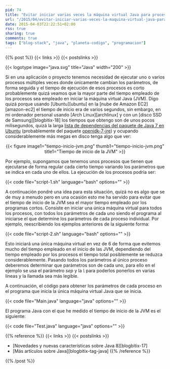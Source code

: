 ```yaml
---
pid: 74
title: "Evitar iniciar varias veces la máquina virtual Java para procesos cortos"
url: "/2015/04/evitar-iniciar-varias-veces-la-maquina-virtual-java-para-procesos-cortos/"
date: 2015-04-03T22:22:51+02:00
rss: true
sharing: true
comments: true
tags: ["blog-stack", "java", "planeta-codigo", "programacion"]
---
```


{{% post %}}
{{< links >}}
{{< postslinks >}}

{{< logotype image="java.svg" title="Java" width="200" >}}

Si en una aplicación o proyecto tenemos necesidad de ejecutar uno o varios procesos múltiples veces donde únicamente cambian los parámetros, de forma seguida y el tiempo de ejecución de esos procesos es corto probablemente quizá veamos que la mayor parte del tiempo empleado de los procesos sea empleado en iniciar la máquina virtual Java (JVM). Digo quizá porque usando [Ubuntu][ubuntu] en la [nube de Amazon EC2][amazon-ec2] el tiempo de inicio era de varios segundos, sin embargo, en mi ordenador personal usando [Arch Linux][archlinux] y con un [disco SSD de Samsung][blogbitix-18] los tiempos que obtengo son de unos pocos milisegundos, quizá la larga [lista de dependencias del paquete de Java 7 en Ubuntu](http://packages.ubuntu.com/trusty/openjdk-7-jdk) (probablemente del paquete [openjdk-7-jre](http://packages.ubuntu.com/trusty/openjdk-7-jre)) y ocupando considerablemente más megas en disco tenga algo que ver:

<div class="media" style="text-align: center;">
    {{< figure
        image1="tiempo-inicio-jvm.png" thumb1="tiempo-inicio-jvm.png" title1="Tiempo de inicio de la JVM" >}}
</div>

Por ejemplo, supongamos que tenemos unos procesos que tienen que ejecutarse de forma regular cada cierto tiempo variando los parámetros que se indica en cada uno de ellos. La ejecución de los procesos podría ser:

{{< code file="script-1.sh" language="bash" options="" >}}

A continuación pondré una idea para esta situación, quizá no es algo que se de muy a menudo pero en una ocasión esto me ha servido para evitar que el tiempo de inicio de la JVM sea el mayor tiempo empleado por los programas cortos. Consiste en iniciar una única máquina virtual para todos los procesos, con todos los parámetros de cada uno siendo el programa al iniciarse el que determine los parámetros de cada proceso individual. Por ejemplo, reescribiendo los ejemplos anteriores de la siguiente forma:

{{< code file="script-2.sh" language="bash" options="" >}}

Esto iniciará una única máquina virtual en vez de 6 de forma que evitemos mucho del tiempo empleado en el inicio de las JVM, dependiendo del tiempo empleado por los procesos el tiempo total posiblemente se reduzca considerablemente. Pasando todos los parámetros al único proceso deberemos determinar que parámetros son de cada uno, para ello en el ejemplo se usa el parámetro _sep_ y la _\\_ para poderlos ponerlos en varias lineas y la llamada sea más legible.

A continuación, el código para obtener los parámetros de cada proceso en el programa que inicia la única máquina virtual Java que se inicia.

{{< code file="Main.java" language="java" options="" >}}

El programa Java con el que he medido el tiempo de inicio de la JVM es el siguiente:

{{< code file="Test.java" language="java" options="" >}}

{{% reference %}}
{{< links >}}
{{< postslinks >}}
* [Novedades y nuevas características sobre Java 8][blogbitix-17]
* [Más artículos sobre Java][blogbitix-tag-java]
{{% /reference %}}

{{% /post %}}
